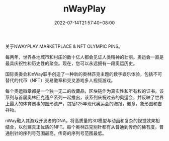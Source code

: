 ﻿---
weight: 
title: "nWayPlay"
description: "nWayPlay是一家去中心化交易平台，建立于Flow链上，由区块链游戏工作室nway推出。 nWay母公司为AnimocaBrands，成立于2014年，总部位于香港，是沙盒类游戏The Sandbox和F1赛车类F1 Delta Time等链游的开发商。"
date: 2022-07-14T21:57:40+08:00
lastmod: 2022-07-14T16:45:40+08:00
draft: false
authors: ["june"]
featuredImage: "523.png"
link: "https://nwayplay.com/"
tags: ["nWayPlay","数字收藏品"]
categories: ["navigation"]
navigation: ["数字收藏品"]
lightgallery: true
toc: true
pinned: false
recommend: false
recommend1: false
---
关于NWAYPLAY MARKETPLACE & NFT OLYMPIC PINS。

每两年，世界各地城市和村庄的数十亿人都会见证人类精神的壮丽。奥运会一直是最具庆祝性和历史性的聚会。现在，您可以永远拥有一段奥运历史。

国际奥委会和nWay联手创造了一种新的奥林匹克主题的数字娱乐体验，包括不可替代的代币（NFT）交易徽章和交叉游戏多人视频游戏。

每个奥运徽章都是一个独一无二的收藏品，区块链作为真实性和所有权的证书。该系列与首届奥林匹克遗产系列一起推出，该系列庆祝过去的奥运会，并反映了世界上最大的体育赛事的图形遗产，包括125年现代奥运会的海报，徽章，象形图和吉祥物。

nWay融入其游戏开发者的DNA，将高质量的3D模型与动画和复杂的视觉效果相结合，以创建真正优质的NFT。每个奥林匹克别针都有从普通到传奇的稀有度，普通别针的序列号范围最高，传奇的序列号范围最低。